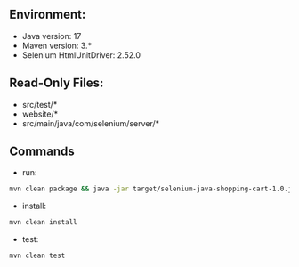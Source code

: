 ## Environment:
- Java version: 17
- Maven version: 3.*
- Selenium HtmlUnitDriver: 2.52.0

## Read-Only Files:
- src/test/*
- website/*
- src/main/java/com/selenium/server/*

## Commands
- run: 
```bash
mvn clean package && java -jar target/selenium-java-shopping-cart-1.0.jar
```
- install: 
```bash
mvn clean install
```
- test: 
```bash
mvn clean test
```
